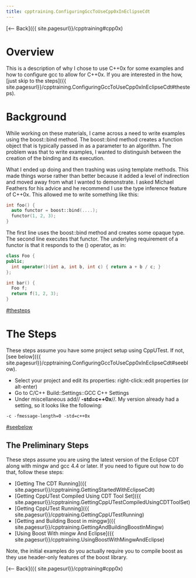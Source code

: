 ```yaml
---
title: cpptraining.ConfiguringGccToUseCpp0xInEclipseCdt
---
```

[<-- Back]({{ site.pagesurl}}/cpptraining#cpp0x)

# Overview
This is a description of why I chose to use C++0x for some examples and how to configure gcc to allow for C++0x. If you are interested in the how, [just skip to the steps]({{ site.pagesurl}}/cpptraining.ConfiguringGccToUseCpp0xInEclipseCdt#thesteps).

# Background
While working on these materials, I came across a need to write examples using the boost::bind method. The boost::bind method creates a function object that is typically passed in as a parameter to an algorithm. The problem was that to write examples, I wanted to distinguish between the creation of the binding and its execution. 

What I ended up doing and then trashing was using template methods. This made things worse rather than better because it added a level of indirection and moved away from what I wanted to demonstrate. I asked Michael Feathers for his advice and he recommend I use the type inference feature of C++0x. This allowed me to write something like this:
```cpp
int foo() {
  auto functor = boost::bind(....);
  functor(1, 2, 3);
}
```

The first line uses the boost::bind method and creates some opaque type. The second line executes that functor. The underlying requirement of a functor is that it responds to the () operator, as in:
```cpp
class Foo {
public;
  int operator()(int a, int b, int c) { return a + b / c; }
};

int bar() {
  Foo f;
  return f(1, 2, 3);
}
```
[#thesteps]({{site.pagesurl}}/#thesteps)
# The Steps
These steps assume you have some project setup using CppUTest. If not, [see below]({{ site.pagesurl}}/cpptraining.ConfiguringGccToUseCpp0xInEclipseCdt#seeblow).

* Select your project and edit its properties: right-click::edit properties (or alt-enter)
* Go to C/C++ Build::Settings::GCC C++ Settings
* Under miscellaneous add// **-std=c++0x**//. My version already had a setting, so it looks like the following:
```
-c -fmessage-length=0 -std=c++0x
```

[#seebelow]({{site.pagesurl}}/#seebelow)
## The Preliminary Steps

These steps assume you are using the latest version of the Eclipse CDT along with mingw and gcc 4.4 or later.  If you need to figure out how to do that, follow these steps:
* [Getting The CDT Running]({{ site.pagesurl}}/cpptraining.GettingStartedWithEclipseCdt)
* [Getting CppUTest Compiled Using CDT Tool Set]({{ site.pagesurl}}/cpptraining.GettingCppUTestCompiledUsingCDTToolSet)
* [Getting CppUTest Running]({{ site.pagesurl}}/cpptraining.GettingCppUTestRunning)
* [Getting and Building Boost in minggw]({{ site.pagesurl}}/cpptraining.GettingAndBuildingBoostInMingw)
* [Using Boost With mingw And Eclipse]({{ site.pagesurl}}/cpptraining.UsingBoostWithMingwAndEclipse)

Note, the initial examples do you actually require you to compile boost as they use header-only features of the boost library.

[<-- Back]({{ site.pagesurl}}/cpptraining#cpp0x)
